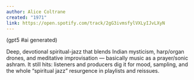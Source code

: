 ```yaml
---
author: Alice Coltrane
created: "1971"
link: https://open.spotify.com/track/2gG3ivmsfylVXLyIJvLXyN
---
```

(gpt5 #ai generated)

Deep, devotional spiritual-jazz that blends Indian mysticism, harp/organ drones, and meditative improvisation — basically music as a prayer/sonic ashram. It still hits: listeners and producers dig it for mood, sampling, and the whole “spiritual jazz” resurgence in playlists and reissues.